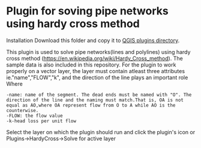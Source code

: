 # Plugin for soving pipe networks using hardy cross method
Installation
    Download this folder and copy it to [QGIS plugins directory](https://gis.stackexchange.com/questions/274311/qgis-3-plugin-folder-location).
    
This plugin is used to solve pipe networks(lines and polylines) using hardy cross method (https://en.wikipedia.org/wiki/Hardy_Cross_method). 
	The sample data is also included in this repository. 
	For the plugin to work properly on a vector layer, the layer must contain atleast three attributes ie."name","FLOW","k", and the direction of the line plays an important role
	Where
	
	-name: name of the segment. The dead ends must be named with "O". The direction of the line and the naming must match.That is, OA is not equal as AO,where OA represent flow from O to A while AO is the counterwise.
	-FLOW: the flow value
	-k-head loss per unit flow
Select the layer on which the plugin should run and click the plugin's icon or Plugins->HardyCross->Solve for active layer
